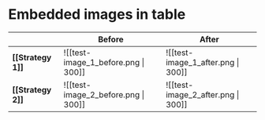 # Embedded images in table

| |Before|After|
|---|---|---|
|**[[Strategy 1]]**|![[test-image_1_before.png \| 300]]| ![[test-image_1_after.png \| 300]]|
|**[[Strategy 2]]**|![[test-image_2_before.png \| 300]]| ![[test-image_2_after.png \| 300]]|
